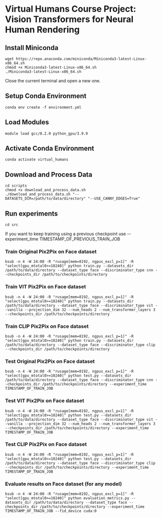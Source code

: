 # Virtual Humans Course Project: Vision Transformers for Neural Human Rendering

## Install Miniconda

```
wget https://repo.anaconda.com/miniconda/Miniconda3-latest-Linux-x86_64.sh
chmod +x Miniconda3-latest-Linux-x86_64.sh
./Miniconda3-latest-Linux-x86_64.sh
```

Close the current terminal and open a new one.

## Setup Conda Environment

```
conda env create -f environment.yml
```

## Load Modules

```
module load gcc/8.2.0 python_gpu/3.9.9
```

## Activate Conda Environment

```
conda activate virtual_humans
```

## Download and Process Data

```
cd scripts
chmod +x download_and_process_data.sh
./download_and_process_data.sh "--DATASETS_DIR=/path/to/data/directory" "--USE_CANNY_EDGES=True"
```

## Run experiments

```
cd src
```

If you want to keep training using a previous checkpoint use --experiment_time TIMESTAMP_OF_PREVIOUS_TRAIN_JOB

### Train Original Pix2Pix on Face dataset

```
bsub -n 4 -W 24:00 -R "rusage[mem=8192, ngpus_excl_p=1]" -R "select[gpu_mtotal0>=10240]" python train.py --datasets_dir /path/to/data/directory --dataset_type face --discriminator_type cnn --checkpoints_dir /path/to/checkpoints/directory
```

### Train VIT Pix2Pix on Face dataset

```
bsub -n 4 -W 24:00 -R "rusage[mem=8192, ngpus_excl_p=1]" -R "select[gpu_mtotal0>=10240]" python train.py --datasets_dir /path/to/data/directory --dataset_type face --discriminator_type vit --vanilla --projection_dim 32 --num_heads 2 --num_transformer_layers 3 --checkpoints_dir /path/to/checkpoints/directory
```

### Train CLIP Pix2Pix on Face dataset

```
bsub -n 4 -W 24:00 -R "rusage[mem=8192, ngpus_excl_p=1]" -R "select[gpu_mtotal0>=10240]" python train.py --datasets_dir /path/to/data/directory --dataset_type face --discriminator_type clip --checkpoints_dir /path/to/checkpoints/directory
```



### Test Original Pix2Pix on Face dataset

```
bsub -n 4 -W 24:00 -R "rusage[mem=8192, ngpus_excl_p=1]" -R "select[gpu_mtotal0>=10240]" python test.py --datasets_dir /path/to/data/directory --dataset_type face --discriminator_type cnn --checkpoints_dir /path/to/checkpoints/directory --experiment_time TIMESTAMP_OF_TRAIN_JOB
```

### Test VIT Pix2Pix on Face dataset

```
bsub -n 4 -W 24:00 -R "rusage[mem=8192, ngpus_excl_p=1]" -R "select[gpu_mtotal0>=10240]" python test.py --datasets_dir /path/to/data/directory --dataset_type face --discriminator_type vit --vanilla --projection_dim 32 --num_heads 2 --num_transformer_layers 3 --checkpoints_dir /path/to/checkpoints/directory --experiment_time TIMESTAMP_OF_TRAIN_JOB
```

### Test CLIP Pix2Pix on Face dataset

```
bsub -n 4 -W 24:00 -R "rusage[mem=8192, ngpus_excl_p=1]" -R "select[gpu_mtotal0>=10240]" python test.py --datasets_dir /path/to/data/directory --dataset_type face --discriminator_type clip --checkpoints_dir /path/to/checkpoints/directory --experiment_time TIMESTAMP_OF_TRAIN_JOB
```

### Evaluate results on Face dataset (for any model)

```
bsub -n 4 -W 24:00 -R "rusage[mem=8192, ngpus_excl_p=1]" -R "select[gpu_mtotal0>=10240]" python evaluation_metrics.py --datasets_dir /path/to/data/directory --dataset_type face --checkpoints_dir /path/to/checkpoints/directory --experiment_time TIMESTAMP_OF_TRAIN_JOB --fid_device cuda:0
```